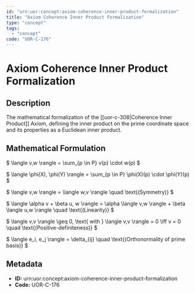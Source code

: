 ```yaml
---
id: "urn:uor:concept:axiom-coherence-inner-product-formalization"
title: "Axiom Coherence Inner Product Formalization"
type: "concept"
tags:
  - "concept"
code: "UOR-C-176"
---
```


# Axiom Coherence Inner Product Formalization

## Description

The mathematical formalization of the [[uor-c-308|Coherence Inner Product]] Axiom, defining the inner product on the prime coordinate space and its properties as a Euclidean inner product.

## Mathematical Formulation

$
\langle v,w \rangle = \sum_{p \in P} v(p) \cdot w(p)
$

$
\langle \phi(X), \phi(Y) \rangle = \sum_{p \in P} \phi(X)(p) \cdot \phi(Y)(p)
$

$
\langle v,w \rangle = \langle w,v \rangle \quad \text{(Symmetry)}
$

$
\langle \alpha v + \beta u, w \rangle = \alpha \langle v,w \rangle + \beta \langle u,w \rangle \quad \text{(Linearity)}
$

$
\langle v,v \rangle \geq 0, \text{ with } \langle v,v \rangle = 0 \iff v = 0 \quad \text{(Positive-definiteness)}
$

$
\langle e_i, e_j \rangle = \delta_{ij} \quad \text{(Orthonormality of prime basis)}
$

## Metadata

- **ID:** urn:uor:concept:axiom-coherence-inner-product-formalization
- **Code:** UOR-C-176
